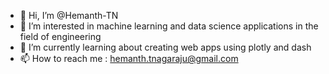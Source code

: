 - 👋 Hi, I’m @Hemanth-TN
- 👀 I’m interested in machine learning and data science applications in the field of engineering
- 🌱 I’m currently learning about creating web apps using plotly and dash
- 📫 How to reach me : hemanth.tnagaraju@gmail.com

<!---
Hemanth-TN/Hemanth-TN is a ✨ special ✨ repository because its `README.md` (this file) appears on your GitHub profile.
You can click the Preview link to take a look at your changes.
--->
